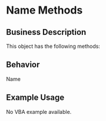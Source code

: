 # Name Methods

## Business Description
This object has the following methods:

## Behavior
Name

## Example Usage
No VBA example available.
